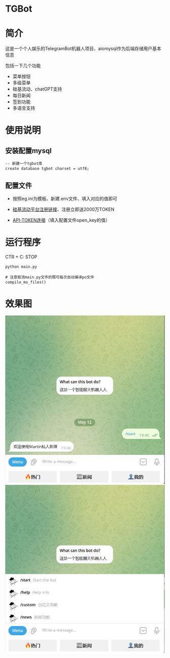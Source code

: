 # TGBot

# 简介

这是一个个人娱乐的TelegramBot机器人项目、aiomysql作为后端存储用户基本信息

包括一下几个功能

- 菜单按钮
- 多级菜单
- 硅基流动、chatGPT支持
- 每日新闻
- 签到功能
- 多语言支持

# 使用说明

## 安装配置mysql

```mysql
-- 新建一个tgbot库
create database tgbot charset = utf8;
```

## 配置文件

- 按照eg.ini为模板、新建.env文件、填入对应的值即可

- [硅基流动平台注册链接](https://cloud.siliconflow.cn/i/AJcwLpuG)、注册立即送2000万TOKEN

- [API-TOKEN连接](https://cloud.siliconflow.cn/account/ak)（填入配置文件open_key的值）

# 运行程序

CTR + C: STOP

```CMD
python main.py

# 注意取消main.py文件的既可每次自动编译po文件
compile_mo_files()

```

# 效果图

<img src="static/start.png" alt="开始菜单" style="zoom: 80%;" />

<img src="static/菜单.png" alt="开始菜单" style="zoom: 80%;" />
